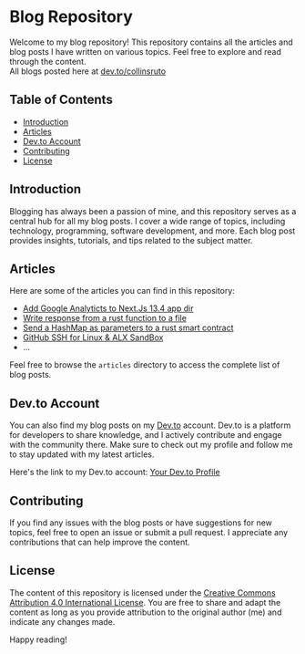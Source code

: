 # Blog Repository

Welcome to my blog repository! This repository contains all the articles and blog posts I have written on various topics. Feel free to explore and read through the content.  
All blogs posted here at [dev.to/collinsruto](https://dev.to/collinsruto)

## Table of Contents

- [Introduction](#introduction)
- [Articles](#articles)
- [Dev.to Account](#devto-account)
- [Contributing](#contributing)
- [License](#license)

## Introduction

Blogging has always been a passion of mine, and this repository serves as a central hub for all my blog posts. I cover a wide range of topics, including technology, programming, software development, and more. Each blog post provides insights, tutorials, and tips related to the subject matter.

## Articles

Here are some of the articles you can find in this repository:

- [Add Google Analyticts to Next.Js 13.4 app dir](https://dev.to/collinsruto/add-google-analyticts-to-nextjs-134-app-dir-51c5)
- [Write response from a rust function to a file](https://dev.to/collinsruto/write-response-from-a-rust-function-to-a-file-141a)
- [Send a HashMap as parameters to a rust smart contract](https://dev.to/collinsruto/send-a-hashmap-as-parameters-to-a-rust-smart-contract-2gd4)
- [GitHub SSH for Linux & ALX SandBox](https://dev.to/collinsruto/github-ssh-for-linux-alx-sandbox-37mp)
- ...

Feel free to browse the `articles` directory to access the complete list of blog posts.

## Dev.to Account

You can also find my blog posts on my [Dev.to](https://dev.to/collinsruto) account. Dev.to is a platform for developers to share knowledge, and I actively contribute and engage with the community there. Make sure to check out my profile and follow me to stay updated with my latest articles.

Here's the link to my Dev.to account: [Your Dev.to Profile](https://dev.to/collinsruto)

## Contributing

If you find any issues with the blog posts or have suggestions for new topics, feel free to open an issue or submit a pull request. I appreciate any contributions that can help improve the content.

## License

The content of this repository is licensed under the [Creative Commons Attribution 4.0 International License](https://creativecommons.org/licenses/by/4.0/). You are free to share and adapt the content as long as you provide attribution to the original author (me) and indicate any changes made.

Happy reading!

